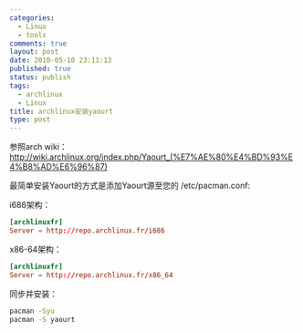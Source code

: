 ```yaml
--- 
categories: 
  - Linux
  - tools
comments: true
layout: post
date: 2010-05-10 23:11:13
published: true
status: publish
tags: 
  - archlinux
  - Linux
title: archlinux安装yaourt
type: post
---
```


参照arch wiki：<a href="http://wiki.archlinux.org/index.php/Yaourt_(%E7%AE%80%E4%BD%93%E4%B8%AD%E6%96%87)">http://wiki.archlinux.org/index.php/Yaourt_(%E7%AE%80%E4%BD%93%E4%B8%AD%E6%96%87)</a>
 
最简单安装Yaourt的方式是添加Yaourt源至您的 /etc/pacman.conf:

i686架构：

```conf
[archlinuxfr]
Server = http://repo.archlinux.fr/i686
```

x86-64架构：

```conf
[archlinuxfr]
Server = http://repo.archlinux.fr/x86_64
```

同步并安装：

```sh
pacman -Syu
pacman -S yaourt
```

